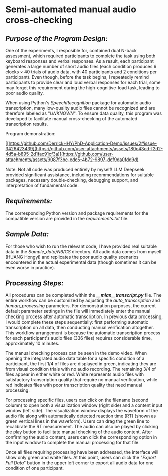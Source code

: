 # Semi-automated manual audio cross-checking
## ***Purpose of the Program Design:***

One of the experiments, I resposible for, contained dual N-back assessment, which required participants to complete the task using both keyboard responses and verbal responses. As a result, each participant generates a large number of short audio files (each condition produces 6 clocks × 40 trials of audio data, with 40 participants and 2 conditions per participant). Even though, before the task begins, I repeatedly remind participants to provide clear and loud verbal responses for each trial, some may forget this requirement during the high-cognitive-load task, leading to poor audio quality.

When using Python's _SpeechRecognition_ package for automatic audio transcription, many low-quality audio files cannot be recognized and are therefore labeled as "_UNKNOWN_". To ensure data quality, this program was developed to facilitate manual cross-checking of the automated transcription results.

Program demonstration:

[[https://github.com/DerrickHHY/PhD-Application-Demo/issues/2#issue-3426423439](https://github.com/user-attachments/assets/180c43cd-f2d2-4d5a-b895-2d1fac91cf3a)](https://github.com/user-attachments/assets/9087f3be-edc5-4b72-9897-dcf9da0fdd9d)

Note: Not all code was produced entirely by myself! LLM Deepseek provided significant assistance, including recommendations for suitable packages, necessary double-checking, debugging support, and interpretation of fundamental code.

## ***Requirements:***
The corresponding Python version and package requirements for the compatible version are provided in the _requirements.txt_ file.

## ***Sample Data:***
For those who wish to run the relevant code, I have provided real suitable data in the _Sample_data/N6/CS_ directory. All audio data comes from myself (HUANG Hongyi) and replicates the poor audio quality scenarios encountered in the actual experimental data (though sometimes it can be even worse in practice).

## ***Processing Steps:***

All procedures can be completed within the ***__mian__transcript.py*** file. The entire workflow can be customized by adjusting the _auto_transcription_ and _human_processing_ parameters. For demonstration purposes, the current default parameter settings in the file will immediately enter the manual checking process after automatic transcription. In previous data processing, I would complete these steps sequentially: first performing automatic transcription on all data, then conducting manual verification altogether. This workflow arrangement is because the automatic transcription process for each participant's audio files (336 files) requires considerable time, approximately 10 minutes.

The manual checking process can be seen in the demo video. When opening the integrated audio data table for a specific condition of a participant, the first 1/4 of files are displayed in green, indicating they are from visual condition trials with no audio recording. The remaining 3/4 of files appear in either white or red. White represents audio files with satisfactory transcription quality that require no manual verification, while red indicates files with poor transcription quality that need manual processing.

For processing specific files, users can click on the filename (second column) to open both a visualization window (right side) and a content input window (left side). The visualization window displays the waveform of the audio file along with automatically detected reaction time (RT) (shown as green vertical lines in the waveform). Users can drag the green line to recalibrate the RT measurement. The audio can also be played by clicking the play button to facilitate manual checking of the audio content. After confirming the audio content, users can click the corresponding option in the input window to complete the manual processing for that file.

Once all files requiring processing have been addressed, the interface will show only green and white files. At this point, users can click the "_Export Full Data_" button in the upper left corner to export all audio data for one condition of one participant.

